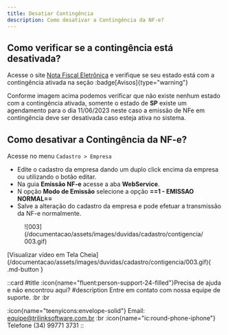 ```yaml
---
title: Desatiar Contingência 
description: Como desativar a Contingência da NF-e?
---
```


## Como verificar se a contingência está desativada?

Acesse o site [Nota Fiscal Eletrônica](https://www.nfe.fazenda.gov.br/portal/principal.aspx) e verifique se seu estado está com a contingência ativada na seção :badge[Avisos]{type="warning"}

Conforme imagem acima podemos verificar que não existe nenhum estado com a contingência ativada, somente o estado de __SP__ existe um agendamento para o dia 11/06/2023 neste caso a emissão de NFe em contingência deve ser desativada caso esteja ativa no sistema.

## __Como desativar a Contingência da NF-e?__

Acesse no menu `Cadastro > Empresa`

  - Edite o cadastro da empresa dando um duplo click encima da empresa ou utilizando o botão editar.
  - Na guia __Emissão NF-e__ acesse a aba __WebService__.
  - N opção __Modo de Emissão__ selecione a opção __==1 - EMISSAO NORMAL==__
  - Salve a alteração do cadastro da empresa e pode efetuar a transmissão da NF-e normalmente.
<figure markdown>
  ![003](/documentacao/assets/images/duvidas/cadastro/contigencia/003.gif)
</figure>
[Visualizar vídeo em Tela Cheia](/documentacao/assets/images/duvidas/cadastro/contigencia/003.gif){ .md-button }

 ::card
 #title
 :icon{name="fluent:person-support-24-filled"}Precisa de ajuda e não encontrou aqui?
 #description
 Entre em contato com nossa equipe de suporte. :br :br

:icon{name="teenyicons:envelope-solid"} Email:  <equipe@trilinksoftware.com.br>
:br
:icon{name="ic:round-phone-iphone"} Telefone (34) 99771 3731
 ::
